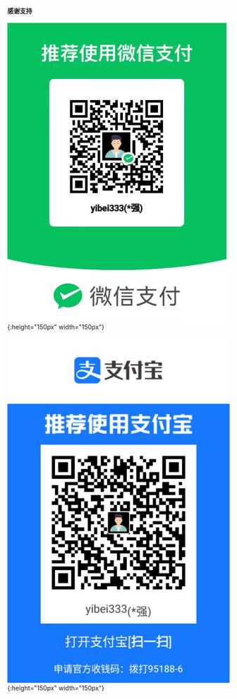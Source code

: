 #### 感谢支持

![wechat](https://raw.githubusercontent.com/yibei333/star-each-other/refs/heads/main/assets/wechat.jpg){:height="150px" width="150px"}

![alipay](https://raw.githubusercontent.com/yibei333/star-each-other/refs/heads/main/assets/alipay.jpg){:height="150px" width="150px"}